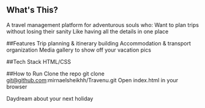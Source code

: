 ## What's This?
A travel management platform for adventurous souls who:
Want to plan trips without losing their sanity
Like having all the details in one place 

##Features
Trip planning & itinerary building
Accommodation & transport organization
Media gallery to show off your vacation pics

##Tech Stack
HTML/CSS

##How to Run
Clone the repo
git clone git@github.com:mirnaelsheikhh/Travenu.git
Open index.html in your browser

Daydream about your next holiday
